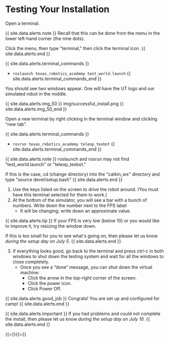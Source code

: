 # Testing Your Installation

Open a terminal.

{{ site.data.alerts.note }}
Recall that this can be done from the menu in the lower left-hand corner (the nine dots).

Click the menu, then type "terminal," then click the terminal icon.
{{ site.data.alerts.end }}

{{ site.data.alerts.terminal_commands }}
* `roslaunch texas_robotics_academy test_world.launch`
{{ site.data.alerts.terminal_commands_end }}

You should see two windows appear. One will have the UT logo and our simulated robot in the middle.

{{ site.data.alerts.img_50 }}
img/successful_install.png
{{ site.data.alerts.img_50_end }}

Open a new terminal by right clicking in the terminal window and clicking “new tab”.

{{ site.data.alerts.terminal_commands }}
* `rosrun texas_robotics_academy teleop_texbot`
{{ site.data.alerts.terminal_commands_end }}

{{ site.data.alerts.note }}
roslaunch and rosrun may not find "test_world.launch" or "teleop_texbot."

If this is the case, cd (change directory) into the "catkin_ws" directory and type "source devel/setup.bash"
{{ site.data.alerts.end }}

1. Use the keys listed on the screen to drive the robot around. (You must have this terminal selected for them to work.)
2. At the bottom of the simulator, you will see a bar with a bunch of numbers. Write down the number next to the FPS label
    * It will be changing; write down an approximate value.

{{ site.data.alerts.tip }}
If your FPS is very low (below 10) or you would like to improve it, try resizing the window down.

If this is too small for you to see what's going on, then please let us know *during the setup day on July 5.*
{{ site.data.alerts.end }}

3. If everything looks good, go back to the terminal and press ctrl-c in both windows to shut down the testing system and wait for all the windows to close completely.
    * Once you see a “done” message, you can shut down the virtual machine:
        * Click the arrow in the top-right corner of the screen.
        * Click the power icon.
        * Click Power Off.

{{ site.data.alerts.good_job }}
Congrats! You are set up and configured for camp!
{{ site.data.alerts.end }}

{{ site.data.alerts.important }}
If you had problems and could not complete the install, then please let us know *during the setup day on July 10.*
{{ site.data.alerts.end }}

{{=}}{{=}}